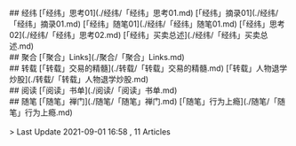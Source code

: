 <br/>
## 经纬
[「经纬」思考01](./经纬/「经纬」思考01.md)
[「经纬」摘录01](./经纬/「经纬」摘录01.md)
[「经纬」随笔01](./经纬/「经纬」随笔01.md)
[「经纬」思考02](./经纬/「经纬」思考02.md)
[「经纬」买卖总述](./经纬/「经纬」买卖总述.md)


<br/>
## 聚合
[「聚合」Links](./聚合/「聚合」Links.md)


<br/>
## 转载
[「转载」交易的精髓](./转载/「转载」交易的精髓.md)
[「转载」人物退学炒股](./转载/「转载」人物退学炒股.md)


<br/>
## 阅读
[「阅读」书单](./阅读/「阅读」书单.md)


<br/>
## 随笔
[「随笔」禅门](./随笔/「随笔」禅门.md)
[「随笔」行为上瘾](./随笔/「随笔」行为上瘾.md)


<br/>
<br/>
> Last Update 2021-09-01 16:58 , 11 Articles
